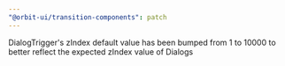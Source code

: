 ```yaml
---
"@orbit-ui/transition-components": patch
---
```


DialogTrigger's zIndex default value has been bumped from 1 to 10000 to better reflect the expected zIndex value of Dialogs
